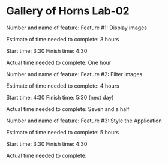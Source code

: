 # Gallery of Horns Lab-02

Number and name of feature: Feature #1: Display images

Estimate of time needed to complete: 3 hours

Start time: 3:30
Finish time: 4:30

Actual time needed to complete: One hour

Number and name of feature: Feature #2: Filter images

Estimate of time needed to complete: 4 hours

Start time: 4:30
Finish time: 5:30 (next day)

Actual time needed to complete: Seven and a half

Number and name of feature: Feature #3: Style the Application

Estimate of time needed to complete: 5 hours

Start time: 3:30
Finish time: 4:30

Actual time needed to complete: 